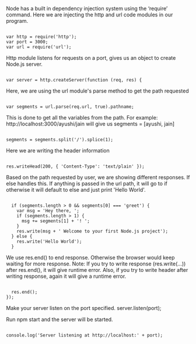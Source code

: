 Node has a built in dependency injection system using the ‘require’ command. Here we are injecting the
http and url code modules in our program.
<pre><code>
var http = require('http');
var port = 3000;
var url = require('url');
</pre></code>

Http module listens for requests on a port, gives us an object to create Node.js server.
<pre><code>
var server = http.createServer(function (req, res) {
</pre></code>
Here, we are using the url module's parse method to get the path requested
<pre><code>
var segments = url.parse(req.url, true).pathname;
</pre></code>
This is done to get all the variables from the path. For example: http://localhost:3000/ayushi/jain
will give us segments = [ayushi, jain]
<pre><code>
segments = segments.split('/').splice(1);
</pre></code>
Here we are writing the header information
<pre><code>
res.writeHead(200, { 'Content-Type': 'text/plain' });
</pre></code>
Based on the path requested by user, we are showing different responses. If else handles this.
If anything is passed in the url path, it will go to if otherwise it will default to else and just
print 'Hello World'.
<pre><code>
  if (segments.length > 0 && segments[0] === 'greet') {
    var msg = 'Hey there, ';
    if (segments.length > 1) {
      msg += segments[1] + '! ';
    }
    res.write(msg + ' Welcome to your first Node.js project');
  } else {
    res.write('Hello World');
  }
</pre></code>
We use res.end() to end response. Otherwise the browser would keep waiting for more response.
Note:
If you try to write response (res.write(...)) after res.end(), it will give runtime error.
Also, if you try to write header after writing response, again it will give a runtime error.
<pre><code>
  res.end();
});
</pre></code>

Make your server listen on the port specified.
server.listen(port);

Run npm start and the server will be started.
<pre><code>
console.log('Server listening at http://localhost:' + port);
</pre></code>
